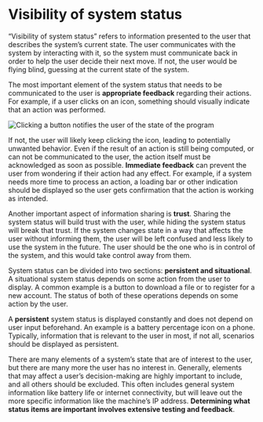 # Visibility of system status

“Visibility of system status” refers to information presented to the user that describes the system’s current
state. The user communicates with the system by interacting with it, so the system must communicate
back in order to help the user decide their next move. If not, the user would be flying blind, guessing at the
current state of the system.

The most important element of the system status that needs to be communicated to the user is **appropriate
feedback** regarding their actions. For example, if a user clicks on an icon, something should visually
indicate that an action was performed.

![Clicking a button notifies the user of the state of the program](/lessons/lesson1-graphics/visibility1.gif)

If not, the user will likely keep clicking the icon, leading to
potentially unwanted behavior. Even if the result of an action is still being computed, or can not be
communicated to the user, the action itself must be acknowledged as soon as possible. **Immediate feedback**
can prevent the user from wondering if their action had any effect. For example, if a system needs more time to
process an action, a loading bar or other indication should be displayed so the user gets confirmation that the
action is working as intended.

Another important aspect of information sharing is **trust**. Sharing the system status will build trust with the
user, while hiding the system status will break that trust. If the system changes state in a way that affects
the user without informing them, the user will be left confused and less likely to use the system in the
future. The user should be the one who is in control of the system, and this would take control away from them.

System status can be divided into two sections: **persistent and situational**. A situational system status depends on
some action from the user to display. A common example is a button to download a file or to register for a new account.
The status of both of these operations depends on some action by the user.

A **persistent** system status is displayed constantly and does not depend on user input beforehand. An example is a
battery percentage icon on a phone. Typically, information that is relevant to the user in most, if not all, scenarios
should be displayed as persistent.

There are many elements of a system’s state that are of interest to the user, but there are many more
the user has no interest in. Generally, elements that may affect a user’s decision-making are highly important
to include, and all others should be excluded. This often includes general system information like battery life
or internet connectivity, but will leave out the more specific information like the machine’s IP address.
**Determining what status items are important involves extensive testing and feedback**.
